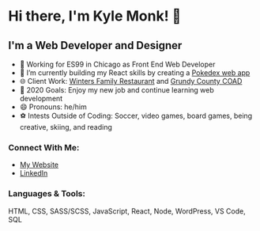 # Hi there, I'm Kyle Monk! 👋

## I'm a Web Developer and Designer

-   🏢 Working for ES99 in Chicago as Front End Web Developer
-   🌱 I’m currently building my React skills by creating a [Pokedex web app](https://github.com/kjm1550/Pokedex)
-   🌐 Client Work: [Winters Family Restaurant](https://wintersfamilyrestaurant.com/) and [Grundy County COAD](https://grundycoad.com/)
-   🥅 2020 Goals: Enjoy my new job and continue learning web development
-   😄 Pronouns: he/him
-   ⚽ Intests Outside of Coding: Soccer, video games, board games, being creative, skiing, and reading

### Connect With Me:

-   [My Website](https://kylejmonk.com/)
-   [LinkedIn](https://www.linkedin.com/in/kylejmonk/)

### Languages & Tools:

HTML, CSS, SASS/SCSS, JavaScript, React, Node, WordPress, VS Code, SQL
